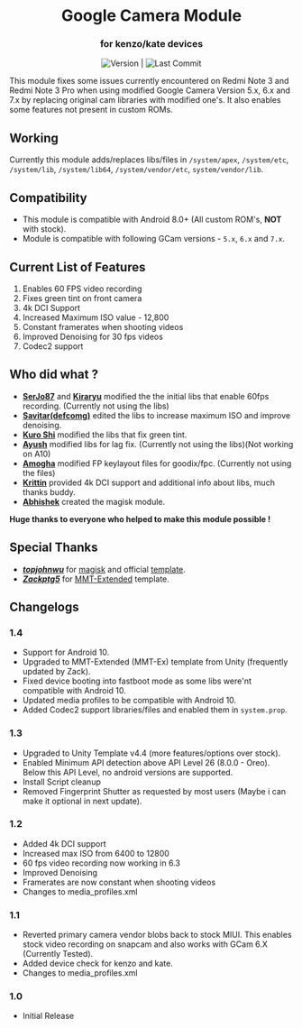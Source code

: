 <h1 align="center">Google Camera Module</h1>
<h3 align="center">for kenzo/kate devices</h3>

<div align="center">
  <!-- Version -->
  <img src="https://img.shields.io/badge/Version-1.4-informational?style=flat-square"
       alt="Version" />
  <span> | </span>
  <!-- Last Commit -->
  <img src="https://img.shields.io/github/last-commit/Magisk-Modules-Repo/gcam_module_kenzo?style=flat-square"
       alt="Last Commit" />
</div>

This module fixes some issues currently encountered on Redmi Note 3 and Redmi Note 3 Pro when using modified Google Camera Version 5.x, 6.x and 7.x by replacing original cam libraries with modified one's.
It also enables some features not present in custom ROMs.

## Working
Currently this module adds/replaces libs/files in `/system/apex`, `/system/etc`, `/system/lib`, `/system/lib64`, `/system/vendor/etc`, `system/vendor/lib`.

## Compatibility
- This module is compatible with Android 8.0+ (All custom ROM's, **NOT** with stock).
- Module is compatible with following GCam versions - `5.x`, `6.x` and `7.x`.
## Current List of Features
1. Enables 60 FPS video recording
2. Fixes green tint on front camera
3. 4k DCI Support
4. Increased Maximum ISO value - 12,800
5. Constant framerates when shooting videos
6. Improved Denoising for 30 fps videos
7. Codec2 support

## Who did what ?
- [**SerJo87**](https://forum.xda-developers.com/member.php?u=5074663) and [**Kiraryu**](https://forum.xda-developers.com/member.php?u=8549930) modified the the initial libs that enable 60fps recording. (Currently not using the libs)
- [**Savitar(defcomg)**](https://forum.xda-developers.com/member.php?u=377973) edited the libs to increase maximum ISO and improve denoising.
- [**Kuro Shi**](https://t.me/Kuro_Shi_Sama) modified the libs that fix green tint.
- [**Ayush**](https://t.me/AyushR1) modified libs for lag fix. (Currently not using the libs)(Not working on A10)
- [**Amogha**](https://t.me/amog787) modified FP keylayout files for goodix/fpc. (Currently not using the files)
- [**Krittin**](https://forum.xda-developers.com/member.php?u=5022949) provided 4k DCI support and additional info about libs, much thanks buddy.
- [**Abhishek**](https://t.me/BoogeyWoogey69) created the magisk module.

**Huge thanks to everyone who helped to make this module possible !**

## Special Thanks
- [***topjohnwu***](https://github.com/topjohnwu) for [magisk](https://github.com/topjohnwu/Magisk) and official [template](https://github.com/topjohnwu/magisk-module-installer).
- [***Zackptg5***](https://github.com/Zackptg5) for [MMT-Extended](https://github.com/Zackptg5/MMT-Extended) template.

## Changelogs
### 1.4
- Support for Android 10.
- Upgraded to MMT-Extended (MMT-Ex) template from Unity (frequently updated by Zack).
- Fixed device booting into fastboot mode as some libs were'nt compatible with Android 10.
- Updated media profiles to be compatible with Android 10.
- Added Codec2 support libraries/files and enabled them in `system.prop`.

### 1.3
- Upgraded to Unity Template v4.4 (more features/options over stock).
- Enabled Minimum API detection above API Level 26 (8.0.0 - Oreo). Below this API Level, no android versions are supported.
- Install Script cleanup
- Removed Fingerprint Shutter as requested by most users (Maybe i can make it optional in next update).

### 1.2
- Added 4k DCI support
- Increased max ISO from 6400 to 12800
- 60 fps video recording now working in 6.3
- Improved Denoising
- Framerates are now constant when shooting videos
- Changes to media_profiles.xml

### 1.1
- Reverted primary camera vendor blobs back to stock MIUI. This enables stock video recording on snapcam and also works with GCam 6.X (Currently Tested).
- Added device check for kenzo and kate.
- Changes to media_profiles.xml

### 1.0
- Initial Release
